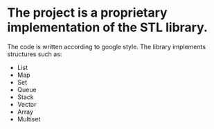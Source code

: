 # The project is a proprietary implementation of the STL library.

The code is written according to google style.
The library implements structures such as:
- List
- Map
- Set
- Queue
- Stack
- Vector
- Array
- Multiset